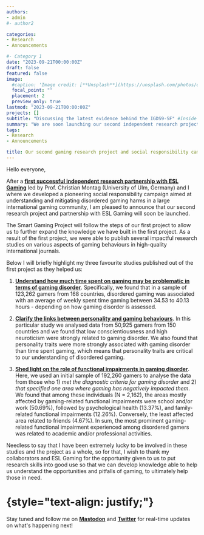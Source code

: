 ```yaml
---
authors:
- admin
#- author2

categories:
- Research
- Announcements

#- Category 1
date: "2023-09-21T00:00:00Z"
draft: false
featured: false
image:
  #caption: 'Image credit: [**Unsplash**](https://unsplash.com/photos/qDgTQOYk6B8)'
  focal_point: ""
  placement: 2
  preview_only: true
lastmod: "2023-09-21T00:00:00Z"
projects: []
subtitle: "Discussing the latest evidence behind the IGDS9-SF" #Inside post
summary: "We are soon launching our second independent research project in partnership with ESL Gaming" #Pagina principal/Social
tags:
- Research
- Announcements

title: Our second gaming research project and social responsibility campaign will soon be launched!
---
```

Hello everyone,

After a **[first successful independent research partnership with ESL Gaming](https://esl.com/ggforall/smart-gaming)** led by Prof. Christian Montag (University of Ulm, Germany) and I where we developed a pioneering social responsibility campaign aimed at understanding and mitigating disordered gaming harms in a large international gaming community, I am pleased to announce that our second research project and partnership with ESL Gaming will soon be launched.

The Smart Gaming Project will follow the steps of our first project to allow us to further expand the knowledge we have built in the first project. As a result of the first project, we were able to publish several impactful research studies on various aspects of gaming behaviours in high-quality international journals.

Below I will briefly highlight my three favourite studies published out of the first project as they helped us:

1. **[Understand how much time spent on gaming may be problematic in terms of gaming disorder](https://doi.org/10.1016/j.socscimed.2022.114721)**. Specifically, we found that in a sample of 123,262 gamers from 168 countries, disordered gaming was associated with an average of weekly spent time gaming between 34.53 to 40.13 hours - depending on how gaming disorder is assessed.

2. **[Clarify the links between personality and gaming behaviours](https://doi.org/10.1371/journal.pone.0261380)**. In this particular study we analysed data from 50,925 gamers from 150 countries and we found that low conscientiousness and high neuroticism were strongly related to gaming disorder. We also found that personality traits were more strongly associated with gaming disorder than time spent gaming, which means that personality traits are critical to our understanding of disordered gaming.

3. **[Shed light on the role of functional impairments in gaming disorder](https://doi.org/10.1016/j.jpsychires.2023.06.003)**. Here, we used an initial sample of 192,260 gamers to analyse the data from those who 1) _met the diagnostic criteria for gaming disorder_ and 2) _that specified one area where gaming has negatively impacted them_. We found that among these individuals (N = 2,162), the areas mostly affected by gaming-related functional impairments were school and/or work (50.69%), followed by psychological health (13.37%), and family-related functional impairments (12.26%). Conversely, the least affected area related to friends (4.67%). In sum, the most prominent gaming-related functional impairment experienced among disordered gamers was related to academic and/or professional activities.

Needless to say that I have been extremely lucky to be involved in these studies and the project as a whole, so for that, I wish to thank my collaborators and ESL Gaming for the opportunity given to us to put research skills into good use so that we can develop knowledge able to help us understand the opportunities and pitfalls of gaming, to ultimately help those in need.

# {style="text-align: justify;"}

Stay tuned and follow me on **[Mastodon](https://metalhead.club/@DrHalleyPontes)** and **[Twitter](https://twitter.com/@DrHalleyPontes)** for real-time updates on what's happening next!